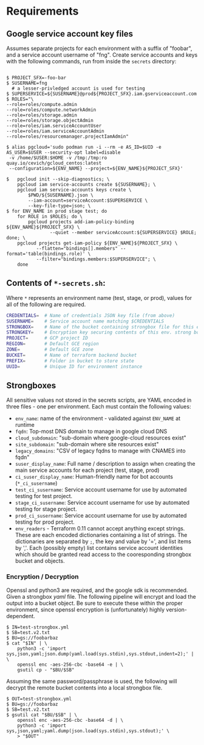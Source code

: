 # Requirements

## Google service account key files

Assumes separate projects for each environment with a suffix of "foobar",
and a service account username of "fng".  Create service accounts and keys
with the following commands, run from inside the ``secrets`` directory:

```

$ PROJECT_SFX=-foo-bar
$ SUSERNAME=fng
  # a lesser-privledged account is used for testing
$ SUPERSERVICE=${SUSERNAME}@prod${PROJECT_SFX}.iam.gserviceaccount.com
$ ROLES="\
--role=roles/compute.admin
--role=roles/compute.networkAdmin
--role=roles/storage.admin
--role=roles/storage.objectAdmin
--role=roles/iam.serviceAccountUser
--role=roles/iam.serviceAccountAdmin
--role=roles/resourcemanager.projectIamAdmin"

$ alias pgcloud='sudo podman run -i --rm -e AS_ID=$UID -e AS_USER=$USER --security-opt label=disable
 -v /home/$USER:$HOME -v /tmp:/tmp:ro quay.io/cevich/gcloud_centos:latest
 --configuration=${ENV_NAME} --project=${ENV_NAME}${PROJECT_SFX}'

$   pgcloud init --skip-diagnostics; \
    pgcloud iam service-accounts create ${SUSERNAME}; \
    pgcloud iam service-accounts keys create \
        $PWD/${SUSERNAME}.json \
        --iam-account=serviceAccount:$SUPERSERVICE \
        --key-file-type=json; \
$ for ENV_NAME in prod stage test; do
    for ROLE in $ROLES; do \
        pgcloud projects add-iam-policy-binding ${ENV_NAME}${PROJECT_SFX} \
                --quiet --member serviceAccount:${SUPERSERVICE} $ROLE;  done; \
    pgcloud projects get-iam-policy ${ENV_NAME}${PROJECT_SFX} \
           --flatten="bindings[].members" --format='table(bindings.role)' \
           --filter="bindings.members:$SUPERSERVICE"; \
    done
```

## Contents of `*-secrets.sh`:

Where `*` represents an environment name (test, stage, or prod), values
for all of the following are required.

```bash
CREDENTIALS=  # Name of credentials JSON key file (from above)
SUSERNAME=    # Service account name matching $CREDENTIALS
STRONGBOX=    # Name of the bucket containing strongbox file for this environment
STRONGKEY=    # Encryption key securing contents of this env. strong box file
PROJECT=      # GCP project ID
REGION=       # Default GCE region
ZONE=         # Default GCE zone
BUCKET=       # Name of terraform backend bucket
PREFIX=       # Folder in bucket to store state
UUID=         # Unique ID for environment instance
```

## Strongboxes

All sensitive values not stored in the secrets scripts, are YAML encoded in three
files - one per environment.  Each must contain the following values:

* ``env_name``: name of the environment - validated against ``ENV_NAME`` at runtime
* ``fqdn``: Top-most DNS domain to manage in google cloud DNS
* ``cloud_subdomain``: "sub-domain where google-cloud resources exist"
* ``site_subdomain``: "sub-domain where site resources exist"
* ``legacy_domains``: "CSV of legacy fqdns to manage with CNAMES into fqdn"
* ``suser_display_name``: Full name / description to assign when creating the main service accounts
  for each project (test, stage, prod)
* ``ci_suser_display_name``: Human-friendly name for bot accounts (``*_ci_susername``)
* ``test_ci_susername``: Service account username for use by automated testing for test project.
* ``stage_ci_susername``: Service account username for use by automated testing for stage project.
* ``prod_ci_susername``: Service account username for use by automated testing for prod project.
* ``env_readers`` - Terraform 0.11 cannot accept anything except
  strings.  These are each encoded dictionaries containing a list of strings.
  The dictionaries are separated by `;`, the key and value by '=', and list items by ','.
  Each (possibly empty) list contains service account identities which should
  be granted read access to the cooresponding strongbox bucket and objects.

### Encryption / Decryption

Openssl and python3 are required, and the google sdk is recommended.  Given a strongbox *yaml*
file.  The following pipeline will encrypt and load the output into a bucket object.  Be sure
to execute these within the proper environment, since openssl encryption is (unfortunately)
highly version-dependent.

```
$ IN=test-strongbox.yml
$ SB=test.v2.txt
$ BU=gs://foobarbaz
$ cat "$IN" | \
    python3 -c 'import sys,json,yaml;json.dump(yaml.load(sys.stdin),sys.stdout,indent=2);' | \
    openssl enc -aes-256-cbc -base64 -e | \
    gsutil cp - "$BU/$SB"
```

Assuming the same password/passphrase is used, the following will decrypt the remote
bucket contents into a local strongbox file.

```
$ OUT=test-strongbox.yml
$ BU=gs://foobarbaz
$ SB=test.v2.txt
$ gsutil cat "$BU/$SB" | \
    openssl enc -aes-256-cbc -base64 -d | \
    python3 -c 'import sys,json,yaml;yaml.dump(json.load(sys.stdin),sys.stdout);' \
    > "$OUT"
```
